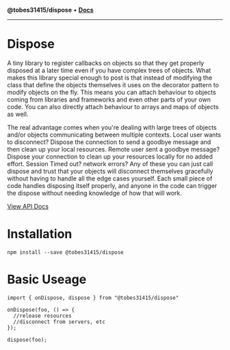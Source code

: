 **@tobes31415/dispose** • [**Docs**](globals.md)

***

# Dispose
A tiny library to register callbacks on objects so that they get properly disposed at a later time even if you have complex trees of objects.  What makes this library special enough to post is that instead of modifying the class that define the objects themselves it uses on the decorator pattern to modify objects on the fly.  This means you can attach behaviour to objects coming from libraries and frameworks and even other parts of your own code.  You can also directly attach behaviour to arrays and maps of objects as well.  

The real advantage comes when you're dealing with large trees of objects and/or objects communicating between multiple contexts.  Local user wants to disconnect?  Dispose the connection to send a goodbye message and then clean up your local resources.  Remote user sent a goodbye message?  Dispose your connection to clean up your resources locally for no added effort.  Session Timed out? network errors? Any of these you can just call dispose and trust that your objects will disconnect themselves gracefully without having to handle all the edge cases yourself.  Each small piece of code handles disposing itself properly, and anyone in the code can trigger the dispose without needing knowledge of how that will work.

[View API Docs](docs/modules.md)

# Installation
```
npm install --save @tobes31415/dispose
```

# Basic Useage
```
import { onDispose, dispose } from "@tobes31415/dispose"

onDispose(foo, () => {
  //release resources
  //disconnect from servers, etc
});

dispose(foo);
```
